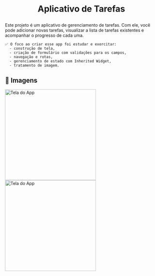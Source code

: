 # <p align="center"> Aplicativo de Tarefas
Este projeto é um aplicativo de gerenciamento de tarefas. Com ele, você pode adicionar novas tarefas, visualizar a lista de tarefas existentes e acompanhar o progresso de cada uma.
<p align="center">

    ✅ O foco ao criar esse app foi estudar e exercitar: 
      - construção de tela, 
      - criação de formulário com validações para os campos,
      - navegação e rotas,
      - gerenciamento de estado com Inherited Widget,
      - tratamento de imagem.
      
## 📱 Imagens

<p float="left">
<img src="https://media.giphy.com/media/v1.Y2lkPTc5MGI3NjExNWRmbHcyODN5ZXduNDVkaTdtYnEyanJkc2xoNmp2aHB1bjI1d3U0eiZlcD12MV9pbnRlcm5hbF9naWZfYnlfaWQmY3Q9Zw/yeXzbqozLdSo68qRBD/giphy.gif" alt="Tela do App" width="300"/>
<img src="https://media.giphy.com/media/v1.Y2lkPTc5MGI3NjExbWk1ZWJsODhwdzEwYWFnOXk1dGd0M3g3MWtqZXFzNzhocmJ2MThlNCZlcD12MV9pbnRlcm5hbF9naWZfYnlfaWQmY3Q9Zw/bK1KLS1zvK4Tb1XRSn/giphy.gif" alt="Tela do App" width="300"/>
</p>
